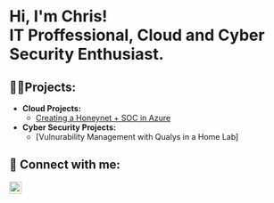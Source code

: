 <h1>Hi, I'm Chris! <br>
IT Proffessional, Cloud and Cyber Security Enthusiast. </h1>
  
<h2>👨‍💻Projects:</h2>

- <b>Cloud Projects:</b>
  - [Creating a Honeynet + SOC in Azure](https://github.com/krzysztof-cloud/Azure-Honeynet-SOC)
- <b>Cyber Security Projects:</b>
  - [Vulnurability Management with Qualys in a Home Lab]
<h2> 🤳 Connect with me:</h2>

[<img align="left" alt="" width="22px" src="https://cdn.jsdelivr.net/npm/simple-icons@v3/icons/linkedin.svg" />][linkedin]

[linkedin]: https://www.linkedin.com/in/christopher-andrzejczyk-698806137/
